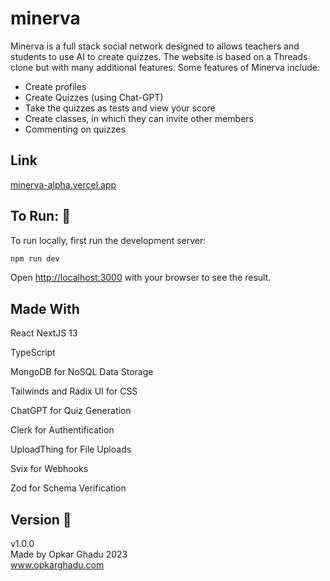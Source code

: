 # minerva
Minerva is a full stack social network designed to allows teachers and students to use AI to create quizzes. The website is based on a Threads clone but with many additional features. Some features of Minerva include:
- Create profiles 
- Create Quizzes (using Chat-GPT)
- Take the quizzes as tests and view your score
- Create classes, in which they can invite other members
- Commenting on quizzes  

## Link

[minerva-alpha.vercel.app](https://minerva-alpha.vercel.app/) 

## To Run: :runner:

To run locally, first run the development server:

```bash
npm run dev
```

Open [http://localhost:3000](http://localhost:3000) with your browser to see the result.

## Made With
React NextJS 13

TypeScript

MongoDB for NoSQL Data Storage

Tailwinds and Radix UI for CSS

ChatGPT for Quiz Generation

Clerk for Authentification

UploadThing for File Uploads

Svix for Webhooks

Zod for Schema Verification



## Version :monkey:
v1.0.0\
Made by Opkar Ghadu 2023\
www.opkarghadu.com